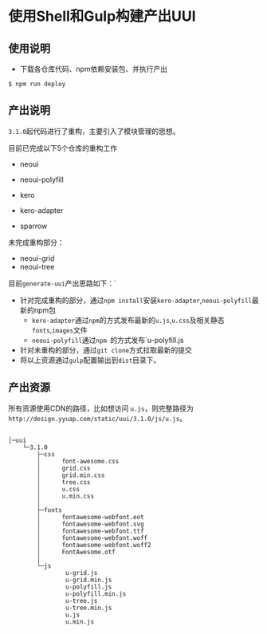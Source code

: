 # 使用Shell和Gulp构建产出UUI

## 使用说明

* 下载各仓库代码、npm依赖安装包、并执行产出

```
$ npm run deploy
```

## 产出说明

`3.1.0`起代码进行了重构，主要引入了模块管理的思想。

目前已完成以下5个仓库的重构工作

* neoui

* neoui-polyfill

* kero

* kero-adapter

* sparrow

未完成重构部分：

* neoui-grid
* neoui-tree

目前`generate-uui`产出思路如下：`

* 针对完成重构的部分，通过`npm install`安装`kero-adapter`,`neoui-polyfill`最新的npm包
  * `kero-adapter`通过`npm`的方式发布最新的`u.js`,`u.css`及相关静态`fonts`,`images`文件
  * `neoui-polyfill`通过`npm `的方式发布`u-polyfill.js
* 针对未重构的部分，通过`git clone`方式拉取最新的提交
* 将以上资源通过`gulp`配置输出到`dist`目录下。



## 产出资源

所有资源使用CDN的路径，比如想访问 `u.js`，则完整路径为 `http://design.yyuap.com/static/uui/3.1.0/js/u.js`。

```

│─uui
    └─3.1.0
        ├─css
        │      font-awesome.css
        │      grid.css
        │      grid.min.css
        │      tree.css
        │      u.css
        │      u.min.css
        │
        ├─fonts
        │      fontawesome-webfont.eot
        │      fontawesome-webfont.svg
        │      fontawesome-webfont.ttf
        │      fontawesome-webfont.woff
        │      fontawesome-webfont.woff2
        │      FontAwesome.otf
        │
        └─js
                u-grid.js
                u-grid.min.js
                u-polyfill.js
                u-polyfill.min.js
                u-tree.js
                u-tree.min.js
                u.js
                u.min.js

```

